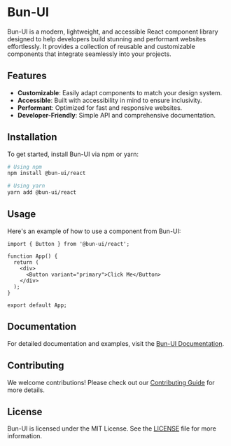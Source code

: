 # Bun-UI

Bun-UI is a modern, lightweight, and accessible React component library designed to help developers build stunning and performant websites effortlessly. It provides a collection of reusable and customizable components that integrate seamlessly into your projects.

## Features

- **Customizable**: Easily adapt components to match your design system.
- **Accessible**: Built with accessibility in mind to ensure inclusivity.
- **Performant**: Optimized for fast and responsive websites.
- **Developer-Friendly**: Simple API and comprehensive documentation.

## Installation

To get started, install Bun-UI via npm or yarn:

```bash
# Using npm
npm install @bun-ui/react

# Using yarn
yarn add @bun-ui/react
```

## Usage

Here's an example of how to use a component from Bun-UI:

```tsx
import { Button } from '@bun-ui/react';

function App() {
  return (
    <div>
      <Button variant="primary">Click Me</Button>
    </div>
  );
}

export default App;
```

## Documentation

For detailed documentation and examples, visit the [Bun-UI Documentation](https://your-docs-url.com).

## Contributing

We welcome contributions! Please check out our [Contributing Guide](https://your-contributing-guide-url.com) for more details.

## License

Bun-UI is licensed under the MIT License. See the [LICENSE](./LICENSE) file for more information.
